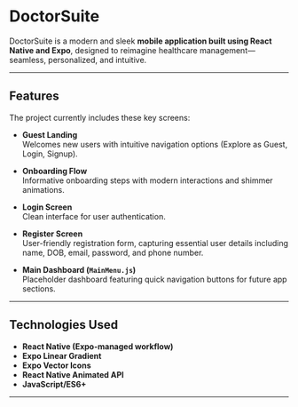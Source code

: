 #  DoctorSuite

DoctorSuite is a modern and sleek **mobile application built using React Native and Expo**, designed to reimagine healthcare management—seamless, personalized, and intuitive.

---

##  Features

The project currently includes these key screens:

- **Guest Landing**  
  Welcomes new users with intuitive navigation options (Explore as Guest, Login, Signup).

- **Onboarding Flow**  
  Informative onboarding steps with modern interactions and shimmer animations.

- **Login Screen**  
  Clean interface for user authentication.

- **Register Screen**  
  User-friendly registration form, capturing essential user details including name, DOB, email, password, and phone number.

- **Main Dashboard (`MainMenu.js`)**  
  Placeholder dashboard featuring quick navigation buttons for future app sections.

---

##  Technologies Used

- **React Native (Expo-managed workflow)**
- **Expo Linear Gradient**
- **Expo Vector Icons**
- **React Native Animated API**
- **JavaScript/ES6+**

---


